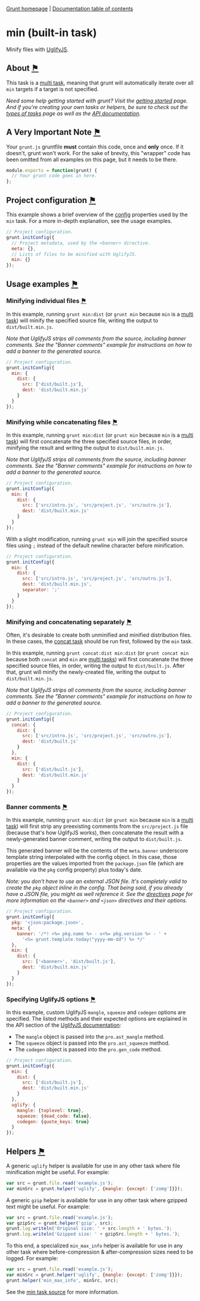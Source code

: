 [Grunt homepage](https://github.com/cowboy/grunt) | [Documentation table of contents](toc.md)

# min (built-in task)
Minify files with [UglifyJS][uglify].

[uglify]: https://github.com/mishoo/UglifyJS/

## About <a name="about" href="#about" title="Link to this section">⚑</a>

This task is a [multi task](types_of_tasks.md), meaning that grunt will automatically iterate over all `min` targets if a target is not specified.

_Need some help getting started with grunt? Visit the [getting started](getting_started.md) page. And if you're creating your own tasks or helpers, be sure to check out the [types of tasks](types_of_tasks.md) page as well as the [API documentation](api.md)._

## A Very Important Note <a name="a-very-important-note" href="#a-very-important-note" title="Link to this section">⚑</a>
Your `grunt.js` gruntfile **must** contain this code, once and **only** once. If it doesn't, grunt won't work. For the sake of brevity, this "wrapper" code has been omitted from all examples on this page, but it needs to be there.

```javascript
module.exports = function(grunt) {
  // Your grunt code goes in here.
};
```

## Project configuration <a name="project-configuration" href="#project-configuration" title="Link to this section">⚑</a>

This example shows a brief overview of the [config](api_config.md) properties used by the `min` task. For a more in-depth explanation, see the usage examples.

```javascript
// Project configuration.
grunt.initConfig({
  // Project metadata, used by the <banner> directive.
  meta: {},
  // Lists of files to be minified with UglifyJS.
  min: {}
});
```

## Usage examples <a name="usage-examples" href="#usage-examples" title="Link to this section">⚑</a>

### Minifying individual files <a name="minifying-individual-files" href="#minifying-individual-files" title="Link to this section">⚑</a>

In this example, running `grunt min:dist` (or `grunt min` because `min` is a [multi task](types_of_tasks.md)) will minify the specified source file, writing the output to `dist/built.min.js`.

_Note that UglifyJS strips all comments from the source, including banner comments. See the "Banner comments" example for instructions on how to add a banner to the generated source._

```javascript
// Project configuration.
grunt.initConfig({
  min: {
    dist: {
      src: ['dist/built.js'],
      dest: 'dist/built.min.js'
    }
  }
});
```

### Minifying while concatenating files <a name="minifying-while-concatenating-files" href="#minifying-while-concatenating-files" title="Link to this section">⚑</a>

In this example, running `grunt min:dist` (or `grunt min` because `min` is a [multi task](types_of_tasks.md)) will first concatenate the three specified source files, in order, minifying the result and writing the output to `dist/built.min.js`.

_Note that UglifyJS strips all comments from the source, including banner comments. See the "Banner comments" example for instructions on how to add a banner to the generated source._

```javascript
// Project configuration.
grunt.initConfig({
  min: {
    dist: {
      src: ['src/intro.js', 'src/project.js', 'src/outro.js'],
      dest: 'dist/built.min.js'
    }
  }
});
```

With a slight modification, running `grunt min` will join the specified source files using `;` instead of the default newline character before minification.

```javascript
// Project configuration.
grunt.initConfig({
  min: {
    dist: {
      src: ['src/intro.js', 'src/project.js', 'src/outro.js'],
      dest: 'dist/built.min.js',
      separator: ';'
    }
  }
});
```

### Minifying and concatenating separately <a name="minifying-and-concatenating-separately" href="#minifying-and-concatenating-separately" title="Link to this section">⚑</a>

Often, it's desirable to create both unminified and minified distribution files. In these cases, the [concat task](task_concat.md) should be run first, followed by the `min` task.

In this example, running `grunt concat:dist min:dist` (or `grunt concat min` because both `concat` and `min` are [multi tasks](types_of_tasks.md)) will first concatenate the three specified source files, in order, writing the output to `dist/built.js`. After that, grunt will minify the newly-created file, writing the output to `dist/built.min.js`.

_Note that UglifyJS strips all comments from the source, including banner comments. See the "Banner comments" example for instructions on how to add a banner to the generated source._

```javascript
// Project configuration.
grunt.initConfig({
  concat: {
    dist: {
      src: ['src/intro.js', 'src/project.js', 'src/outro.js'],
      dest: 'dist/built.js'
    }
  },
  min: {
    dist: {
      src: ['dist/built.js'],
      dest: 'dist/built.min.js'
    }
  }
});
```

### Banner comments <a name="banner-comments" href="#banner-comments" title="Link to this section">⚑</a>

In this example, running `grunt min:dist` (or `grunt min` because `min` is a [multi task](types_of_tasks.md)) will first strip any preexisting comments from the `src/project.js` file (because that's how UglifyJS works), then concatenate the result with a newly-generated banner comment, writing the output to `dist/built.js`.

This generated banner will be the contents of the `meta.banner` underscore template string interpolated with the config object. In this case, those properties are the values imported from the `package.json` file (which are available via the `pkg` config property) plus today's date.

_Note: you don't have to use an external JSON file. It's completely valid to create the `pkg` object inline in the config. That being said, if you already have a JSON file, you might as well reference it. See the [directives](helpers_directives.md) page for more information on the `<banner>` and `<json>` directives and their options._

```javascript
// Project configuration.
grunt.initConfig({
  pkg: '<json:package.json>',
  meta: {
    banner: '/*! <%= pkg.name %> - v<%= pkg.version %> - ' +
      '<%= grunt.template.today("yyyy-mm-dd") %> */'
  },
  min: {
    dist: {
      src: ['<banner>', 'dist/built.js'],
      dest: 'dist/built.min.js'
    }
  }
});
```

### Specifying UglifyJS options <a name="specifying-uglifyjs-options" href="#specifying-uglifyjs-options" title="Link to this section">⚑</a>

In this example, custom UglifyJS `mangle`, `squeeze` and `codegen` options are specified. The listed methods and their expected options are explained in the API section of the [UglifyJS documentation][uglify]:

* The `mangle` object is passed into the `pro.ast_mangle` method.
* The `squeeze` object is passed into the `pro.ast_squeeze` method.
* The `codegen` object is passed into the `pro.gen_code` method.

```javascript
// Project configuration.
grunt.initConfig({
  min: {
    dist: {
      src: ['dist/built.js'],
      dest: 'dist/built.min.js'
    }
  },
  uglify: {
    mangle: {toplevel: true},
    squeeze: {dead_code: false},
    codegen: {quote_keys: true}
  }
});
```

## Helpers <a name="helpers" href="#helpers" title="Link to this section">⚑</a>

A generic `uglify` helper is available for use in any other task where file minification might be useful. For example:

```javascript
var src = grunt.file.read('example.js');
var minSrc = grunt.helper('uglify', {mangle: {except: ['zomg']}});
```

A generic `gzip` helper is available for use in any other task where gzipped text might be useful. For example:

```javascript
var src = grunt.file.read('example.js');
var gzipSrc = grunt.helper('gzip', src);
grunt.log.writeln('Original size: ' + src.length + ' bytes.');
grunt.log.writeln('Gzipped size: ' + gzipSrc.length + ' bytes.');
```

To this end, a specialized `min_max_info` helper is available for use in any other task where before-compression & after-compression sizes need to be logged. For example:

```javascript
var src = grunt.file.read('example.js');
var minSrc = grunt.helper('uglify', {mangle: {except: ['zomg']}});
grunt.helper('min_max_info', minSrc, src);
```

See the [min task source](../tasks/min.js) for more information.
